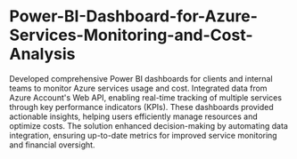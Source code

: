 # Power-BI-Dashboard-for-Azure-Services-Monitoring-and-Cost-Analysis
Developed comprehensive Power BI dashboards for clients and internal teams to monitor Azure services usage and cost. Integrated data from Azure Account's Web API, enabling real-time tracking of multiple services through key performance indicators (KPIs). These dashboards provided actionable insights, helping users efficiently manage resources and optimize costs. The solution enhanced decision-making by automating data integration, ensuring up-to-date metrics for improved service monitoring and financial oversight.
